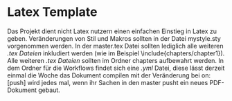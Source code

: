 # Latex Template

Das Projekt dient nicht Latex nutzern einen einfachen Einstieg in Latex zu geben. 
Veränderungen von Stil und Makros sollten in der Datei mystyle.sty vorgenommen werden.
In der master.tex Datei sollten lediglich alle weiteren *.tex Dateien* inkludiert werden (wie im Beispiel \include{chapters/chapter1}).
Alle weiteren *.tex Dateien* sollten im Ordner chapters aufbewahrt werden. 
In dem Ordner für die Workflows findet sich eine *.yml* Datei, diese lässt derzeit einmal die Woche das Dokument compilen mit der Veränderung bei on: [push] wird jedes mal, wenn ihr Sachen in den master pusht ein neues PDF-Dokument gebaut.
